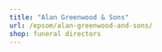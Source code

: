 ```yaml
---
title: "Alan Greenwood & Sons"
url: /epsom/alan-greenwood-and-sons/
shop: funeral directors
---
```

